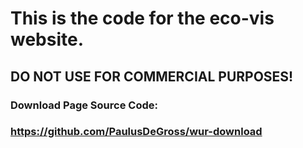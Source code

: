 # This is the code for the eco-vis website.

## DO NOT USE FOR COMMERCIAL PURPOSES!

### Download Page Source Code:

### https://github.com/PaulusDeGross/wur-download
